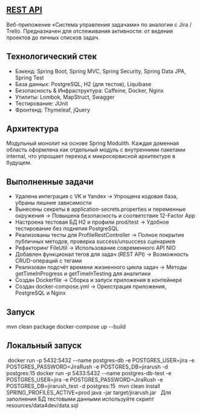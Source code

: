 ## [REST API](http://localhost:8080/doc)

Веб-приложение  «Система управления задачами»  по аналогии с Jira / Trello. Предназначен для отслеживания активности: от ведения проектов до личных списков задач.

## Технологический стек
* Бэкенд: Spring Boot, Spring MVC, Spring Security, Spring Data JPA, Spring Test
* База данных: PostgreSQL, H2 (для тестов), Liquibase
* Безопасность & Инфраструктура: Caffeine, Docker, Nginx
* Утилиты: Lombok, MapStruct, Swagger 
* Тестирование: JUnit
* Фронтенд: Thymeleaf, jQuery

## Архитектура

Модульный монолит на основе Spring Modulith. Каждая доменная область оформлена как отдельный модуль с внутренними пакетами internal, что упрощает переход к микросервисной архитектуре в будущем.

## Выполненные задачи 

* Удалена интеграция с VK и Yandex ->	Упрощена кодовая база, убраны лишние зависимости
* Вынесены секреты в application-secrets.properties и переменные окружения ->	Повышена безопасность и соответствие 12-Factor App
* Настроена тестовая БД H2 и профили prod/test -> Удобное тестирование без поднятия PostgreSQL
* Реализованы тесты для ProfileRestController	-> Полное покрытие публичных методов, проверка success/unsuccess сценариев
* Рефакторинг FileUtil	-> Использование современного API NIO
* Добавлен функционал тегов для задач (REST API)	-> Возможность CRUD-операций с тегами
* Реализован подсчёт времени жизненного цикла задач	-> Методы getTimeInProgress и getTimeInTesting для аналитики
* Создан Dockerfile	-> Сборка и запуск приложения в контейнере
* Создан docker-compose.yml	-> Оркестрация приложения, PostgreSQL и Nginx

## Запуск

mvn clean package
docker-compose up --build

## Локальный запуск 
 docker run -p 5432:5432 --name postgres-db -e POSTGRES_USER=jira -e POSTGRES_PASSWORD=JiraRush -e POSTGRES_DB=jirarush -d postgres:15
docker run -p 5433:5432 --name postgres-db-test -e POSTGRES_USER=jira -e POSTGRES_PASSWORD=JiraRush -e POSTGRES_DB=jirarush_test -d postgres:15 
mvn clean install
SPRING_PROFILES_ACTIVE=prod java -jar target/jirarush.jar  
Для заполнения БД тестовыми данными используйте скрипт resources/data4dev/data.sql

